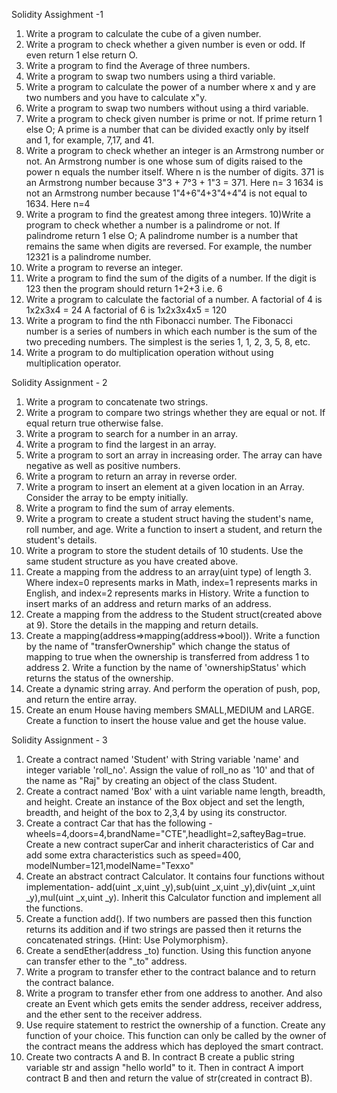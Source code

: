   Solidity Assighment -1

1) Write a program to calculate the cube of a given number.
2) Write a program to check whether a given number is even or odd. If even return 1 else return O.
3) Write a program to find the Average of three numbers.
4) Write a program to swap two numbers using a third variable.
5) Write a program to calculate the power of a number where x and y are two numbers and you have to calculate x"y.
6) Write a program to swap two numbers without using a third variable.
7) Write a program to check given number is prime or not. If prime return 1 else O;
   A prime is a number that can be divided exactly only by itself and 1, for example, 7,17, and 41.
8) Write a program to check whether an integer is an Armstrong number or not.
   An Armstrong number is one whose sum of digits raised to the power n equals the number itself.
   Where n is the number of digits.
   371 is an Armstrong number because 3"3 + 7°3 + 1"3 = 371. Here n= 3
   1634 is not an Armstrong number because 1"4+6"4+3"4+4"4 is not equal to 1634. Here n=4
9) Write a program to find the greatest among three integers.
10)Write a program to check whether a number is a palindrome or not. If palindrome return 1 else O;
   A palindrome number is a number that remains the same when digits are reversed.
   For example, the number 12321 is a palindrome number.
11) Write a program to reverse an integer.
12) Write a program to find the sum of the digits of a number.
    If the digit is 123 then the program should return 1+2+3 i.e. 6
13) Write a program to calculate the factorial of a number.
    A factorial of 4 is 1x2x3x4 = 24
    A factorial of 6 is 1x2x3x4x5 = 120
14) Write a program to find the nth Fibonacci number.
    The Fibonacci number is a series of numbers in which each number is the sum of the two preceding numbers.
    The simplest is the series 1, 1, 2, 3, 5, 8, etc.
15) Write a program to do multiplication operation without using multiplication operator.


Solidity Assignment - 2

1) Write a program to concatenate two strings.
2) Write a program to compare two strings whether they are equal or not. If equal return true otherwise false.
3) Write a program to search for a number in an array.
4) Write a program to find the largest in an array.
5) Write a program to sort an array in increasing order. The array can have negative as well as positive numbers.
6) Write a program to return an array in reverse order.
7) Write a program to insert an element at a given location in an Array. Consider the array to be empty initially.
8) Write a program to find the sum of array elements.
9) Write a program to create a student struct having the student's name, roll number, and age. Write a
   function to insert a student, and return the student's details.
10) Write a program to store the student details of 10 students. Use the same student structure as you
    have created above.
11) Create a mapping from the address to an array(uint type) of length 3.
    Where index=0 represents marks in Math, index=1 represents marks in English, and index=2 represents
    marks in History.
    Write a function to insert marks of an address and return marks of an address.
12) Create a mapping from the address to the Student struct(created above at 9). Store the details in
    the mapping and return details.
13) Create a mapping(address=>mapping(address=>bool)).
    Write a function by the name of "transferOwnership" which change the status of mapping to true when
    the ownership is transferred from address 1 to address 2.
    Write a function by the name of 'ownershipStatus' which returns the status of the ownership.
14) Create a dynamic string array. And perform the operation of push, pop, and return the entire array.
15) Create an enum House having members SMALL,MEDIUM and LARGE.
    Create a function to insert the house value and get the house value.


Solidity Assignment - 3

1) Create a contract named 'Student' with String variable 'name' and integer variable 'roll_no'. Assign the
   value of roll_no as '10' and that of the name as "Raj" by creating an object of the class Student.
2) Create a contract named 'Box' with a uint variable name length, breadth, and height. Create an instance of
   the Box object and set the length, breadth, and height of the box to 2,3,4 by using its constructor.
3) Create a contract Car that has the following -
   wheels=4,doors=4,brandName="CTE",headlight=2,safteyBag=true.
   Create a new contract superCar and inherit characteristics of Car and add some extra characteristics such as
   speed=400, modelNumber=121,modelName="Texxo"
4) Create an abstract contract Calculator. It contains four functions without implementation-
   add(uint _x,uint _y),sub(uint _x,uint _y),div(uint _x,uint _y),mul(uint _x,uint _y).
   Inherit this Calculator function and implement all the functions.
5) Create a function add(). If two numbers are passed then this function returns its addition
   and if two strings are passed then it returns the concatenated strings. {Hint: Use Polymorphism}.
6) Create a sendEther(address _to) function. Using this function anyone can transfer ether to the "_to" address.
7) Write a program to transfer ether to the contract balance and to return the contract balance.
8) Write a program to transfer ether from one address to another. And also create an Event
   which gets emits the sender address, receiver address, and the ether sent to the receiver address.
9) Use require statement to restrict the ownership of a function. Create any function of your choice.
   This function can only be called by the owner of the contract means the address which has deployed
   the smart contract.
10) Create two contracts A and B. In contract B create a public string variable str and assign "hello world" to it.
   Then in contract A import contract B and then and return the value of str(created in contract B).


